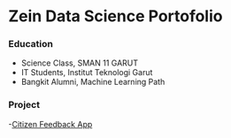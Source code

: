 # Zein Data Science Portofolio

### Education
- Science Class, SMAN 11 GARUT
- IT Students, Institut Teknologi Garut
- Bangkit Alumni, Machine Learning Path

### Project
-[Citizen Feedback App](https://github.com/Zeinayyy/Citizen_Feedback_App)

